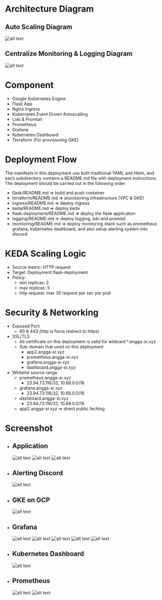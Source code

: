 # Architecture Diagram

## Auto Scaling Diagram
![alt text](image/ausocalling-diagram.png)

## Centralize Monitoring & Logging Diagram
![alt text](image/centralize-monitoring-loggin.png)

# Component
- Google Kubernetes Engine
- Flask App
- Nginx Ingress
- Kubernetes Event Driven Autoscalling
- Loki & Promtail
- Prometheus
- Grafana
- Kubernetes Dashboard
- Terraform (For provisioning GKE)

# Deployment Flow
The manifests in this deployment use both traditional YAML and Helm, and each subdirectory contains a README.md file with deployment instructions. The deployment should be carried out in the following order
- flask/README.md => build and push container
- terraform/README.md => provisioning infrastructure (VPC & GKE)
- ingress/README.md => deploy ingress
- keda/README.md => deploy keda
- flask-deployment/README.md => deploy the flask application
- logging/README.md => deploy logging, loki and promtail
- monitoring/README.md => deploy monitoring stack such as prometheus grafana, kubernetes dashboard, and also setup alerting system into discord

# KEDA Scaling Logic
- Source metric: HTTP request
- Target: Deployment flask-deployment
- Policy:
  - min replicas: 2
  - max replicas: 5
  - http request: max 30 request per sec per pod

# Security & Networking
- Exposed Port:
  - 80 & 443 (http is force redirect to https)
- SSL/TLS
  - All certificate on this deployment is valid for wildcard *.angga-sr.xyz
  - Sub-domain that used on this deployment
    - app2.angga-sr.xyz
    - prometheus.angga-sr.xyz
    - grafana.angga-sr.xyz
    - dashboard.angga-sr.xyz
- Whitelist source range
  - prometheus.angga-sr.xyz
    - 23.94.73.116/32, 10.68.0.0/16
  - grafana.angga-sr.xyz
    - 23.94.73.116/32, 10.68.0.0/16
  - dashboard.angga-sr.xyz
    - 23.94.73.116/32, 10.68.0.0/16
  - app2.angga-sr.xyz => direct public feching

# Screenshot
- ## Application
  ![alt text](screenshoot/application-1.png)
  ![alt text](screenshoot/application-2.png)
  ![alt text](screenshoot/application-3.png)
- ## Alerting Discord
  ![alt text](screenshoot/discord-alerting.png)
- ## GKE on GCP
  ![alt text](screenshoot/gcp-gke.png)
- ## Grafana
  ![alt text](screenshoot/grafana-alert-rules.png)
  ![alt text](screenshoot/grafana-blackbox-exporter.png)
  ![alt text](screenshoot/grafana-loki-log.png)
  ![alt text](screenshoot/grafana-node-exporter-full.png)
  ![alt text](screenshoot/grafana-pod-cpu-memory-usage.png)
- ## Kubernetes Dashboard
  ![alt text](screenshoot/kubernetes-dashboard.png)
- ## Prometheus
  ![alt text](screenshoot/prometheus-dashboard.png)
  ![alt text](screenshoot/prometheus-when-vpn-inactive.png)
